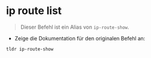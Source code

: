 # ip route list

> Dieser Befehl ist ein Alias von `ip-route-show`.

- Zeige die Dokumentation für den originalen Befehl an:

`tldr ip-route-show`
